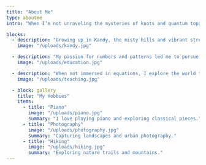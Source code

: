 ```yaml
---
title: "About Me"
type: aboutme
intro: "When I’m not unraveling the mysteries of knots and quantum topology, you can usually find me with a paintbrush in hand, exploring the colors of the world, or wandering through nature trails, camera in tow. Born and raised in the lush hills of Kandy, Sri Lanka, I grew up curious about patterns—both in math and in life. My early education there laid the foundation for a lifelong fascination with learning, creativity, and adventure."

blocks:
  - description: "Growing up in Kandy, the misty hills and vibrant streets sparked my curiosity early on. I spent hours sketching patterns, watching the way sunlight danced through the trees, and noticing small mathematical patterns everywhere."
    image: "/uploads/kandy.jpg"

  - description: "My passion for numbers and patterns led me to pursue higher education abroad. During my Ph.D., I delved deep into quantum topology, knot theory, and the elegance of abstract mathematics, presenting my work at conferences and publishing papers along the way."
    image: "/uploads/education.jpg"

  - description: "When not immersed in equations, I explore the world through art and nature. Painting, photography, and hiking allow me to slow down, notice details, and stay inspired. These moments of creativity often feed back into my mathematical thinking."
    image: "/uploads/teaching.jpg"

  - block: gallery
    title: "My Hobbies"
    items:
      - title: "Piano"
        image: "/uploads/piano.jpg"
        summary: "I love playing piano and exploring classical pieces."
      - title: "Photography"
        image: "/uploads/photography.jpg"
        summary: "Capturing landscapes and urban photography."
      - title: "Hiking"
        image: "/uploads/hiking.jpg"
        summary: "Exploring nature trails and mountains."
---
```



